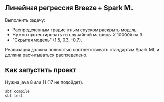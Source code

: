 ## Линейная регрессия Breeze + Spark ML
Выполнить задачу:

- Распределенным градиентным спуском раскрыть модель.
- Нужно протестировать на случайной матрицы X 100000 на 3.
- "Скрытая модель" (1.5, 0.3, -0.7).

Реализация должна полностью соответствовать стандартам Spark ML и должна расчитываться распределено.

## Как запустить проект
Нужна java 8 или 11 (17 не подойдет).
```
sbt compile
sbt test
```